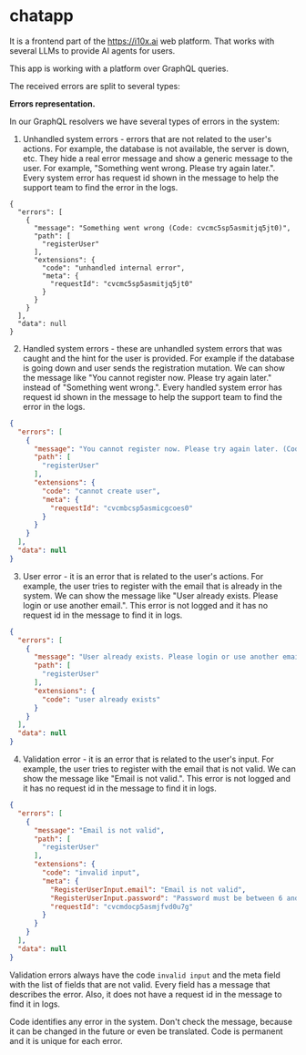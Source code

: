 # chatapp

It is a frontend part of the https://i10x.ai web platform. That works with several LLMs to provide AI agents for users.

This app is working with a platform over GraphQL queries.

The received errors are split to several types:

**Errors representation.**

In our GraphQL resolvers we have several types of errors in the system:
1. Unhandled system errors - errors that are not related to the user's actions. For example, the database is not available, the server is down, etc. They hide a real error message and show a generic message to the user. For example, "Something went wrong. Please try again later.". Every system error has request id shown in the message to help the support team to find the error in the logs.
```
{
  "errors": [
    {
      "message": "Something went wrong (Code: cvcmc5sp5asmitjq5jt0)",
      "path": [
        "registerUser"
      ],
      "extensions": {
        "code": "unhandled internal error",
        "meta": {
          "requestId": "cvcmc5sp5asmitjq5jt0"
        }
      }
    }
  ],
  "data": null
}
```
2. Handled system errors - these are unhandled system errors that was caught and the hint for the user is provided. For example if the database is going down and user sends the registration mutation. We can show the message like "You cannot register now. Please try again later." instead of "Something went wrong.". Every handled system error has request id shown in the message to help the support team to find the error in the logs.
```json
{
  "errors": [
    {
      "message": "You cannot register now. Please try again later. (Code: cvcmbcsp5asmicgcoes0)",
      "path": [
        "registerUser"
      ],
      "extensions": {
        "code": "cannot create user",
        "meta": {
          "requestId": "cvcmbcsp5asmicgcoes0"
        }
      }
    }
  ],
  "data": null
}
```
3. User error - it is an error that is related to the user's actions. For example, the user tries to register with the email that is already in the system. We can show the message like "User already exists. Please login or use another email.". This error is not logged and it has no request id in the message to find it in logs.
```json
{
  "errors": [
    {
      "message": "User already exists. Please login or use another email.",
      "path": [
        "registerUser"
      ],
      "extensions": {
        "code": "user already exists"
      }
    }
  ],
  "data": null
}
```
4. Validation error - it is an error that is related to the user's input. For example, the user tries to register with the email that is not valid. We can show the message like "Email is not valid.". This error is not logged and it has no request id in the message to find it in logs.
```json
{
  "errors": [
    {
      "message": "Email is not valid",
      "path": [
        "registerUser"
      ],
      "extensions": {
        "code": "invalid input",
        "meta": {
          "RegisterUserInput.email": "Email is not valid",
          "RegisterUserInput.password": "Password must be between 6 and 20 characters",
          "requestId": "cvcmdocp5asmjfvd0u7g"
        }
      }
    }
  ],
  "data": null
}
```

Validation errors always have the code `invalid input` and the meta field with the list of fields that are not valid. Every field has a message that describes the error. Also, it does not have a request id in the message to find it in logs.

Code identifies any error in the system. Don't check the message, because it can be changed in the future or even be translated. Code is permanent and it is unique for each error.


